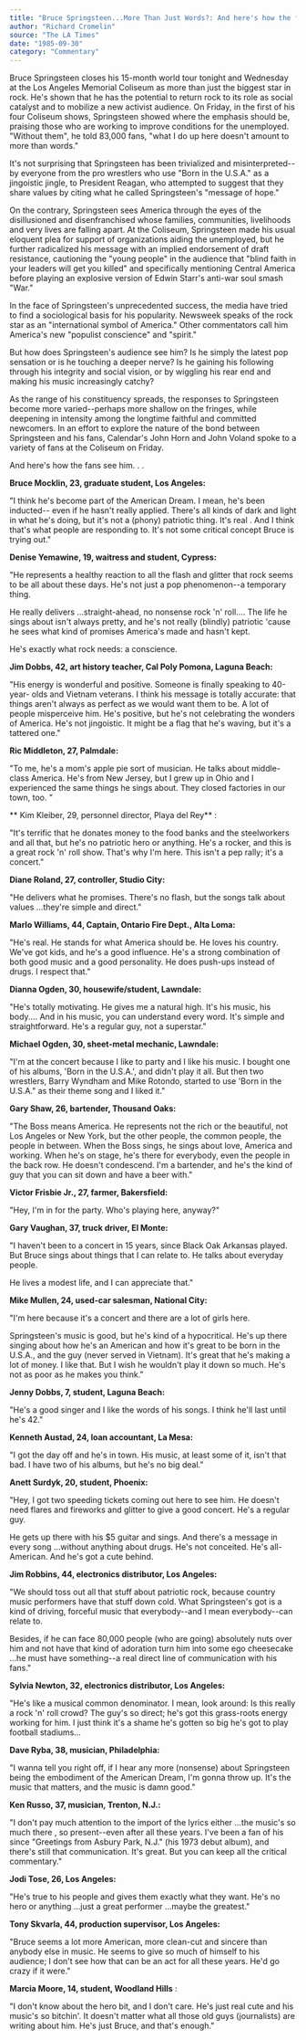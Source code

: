 ```yaml
---
title: "Bruce Springsteen...More Than Just Words?: And here's how the fans see him..."
author: "Richard Cromelin"
source: "The LA Times"
date: "1985-09-30"
category: "Commentary"
---
```


Bruce Springsteen closes his 15-month world tour tonight and Wednesday at the Los Angeles Memorial Coliseum as more than just the biggest star in rock. He's shown that he has the potential to return rock to its role as social catalyst and to mobilize a new activist audience. On Friday, in the first of his four Coliseum shows, Springsteen showed where the emphasis should be, praising those who are working to improve conditions for the unemployed. "Without them", he told 83,000 fans, "what I do up here doesn't amount to more than words."

It's not surprising that Springsteen has been trivialized and misinterpreted-- by everyone from the pro wrestlers who use "Born in the U.S.A." as a jingoistic jingle, to President Reagan, who attempted to suggest that they share values by citing what he called Springsteen's "message of hope."

On the contrary, Springsteen sees America through the eyes of the disillusioned and disenfranchised whose families, communities, livelihoods and very lives are falling apart. At the Coliseum, Springsteen made his usual eloquent plea for support of organizations aiding the unemployed, but he further radicalized his message with an implied endorsement of draft resistance, cautioning the "young people" in the audience that "blind faith in your leaders will get you killed" and specifically mentioning Central America before playing an explosive version of Edwin Starr's anti-war soul smash "War."

In the face of Springsteen's unprecedented success, the media have tried to find a sociological basis for his popularity. Newsweek speaks of the rock star as an "international symbol of America." Other commentators call him America's new "populist conscience" and "spirit."

But how does Springsteen's audience see him? Is he simply the latest pop sensation or is he touching a deeper nerve? Is he gaining his following through his integrity and social vision, or by wiggling his rear end and making his music increasingly catchy?

As the range of his constituency spreads, the responses to Springsteen become more varied--perhaps more shallow on the fringes, while deepening in intensity among the longtime faithful and committed newcomers. In an effort to explore the nature of the bond between Springsteen and his fans, Calendar's John Horn and John Voland spoke to a variety of fans at the Coliseum on Friday.

And here's how the fans see him. . .

**Bruce Mocklin, 23, graduate student, Los Angeles:**

"I think he's become part of the American Dream. I mean, he's been inducted-- even if he hasn't really applied. There's all kinds of dark and light in what he's doing, but it's not a (phony) patriotic thing. It's real . And I think that's what people are responding to. It's not some critical concept Bruce is trying out."

**Denise Yemawine, 19, waitress and student, Cypress:**

"He represents a healthy reaction to all the flash and glitter that rock seems to be all about these days. He's not just a pop phenomenon--a temporary thing.

He really delivers ...straight-ahead, no nonsense rock 'n' roll.... The life he sings about isn't always pretty, and he's not really (blindly) patriotic 'cause he sees what kind of promises America's made and hasn't kept.

He's exactly what rock needs: a conscience.

**Jim Dobbs, 42, art history teacher, Cal Poly Pomona, Laguna Beach:**

"His energy is wonderful and positive. Someone is finally speaking to 40-year- olds and Vietnam veterans. I think his message is totally accurate: that things aren't always as perfect as we would want them to be. A lot of people misperceive him. He's positive, but he's not celebrating the wonders of America. He's not jingoistic. It might be a flag that he's waving, but it's a tattered one."

**Ric Middleton, 27, Palmdale:**

"To me, he's a mom's apple pie sort of musician. He talks about middle-class America. He's from New Jersey, but I grew up in Ohio and I experienced the same things he sings about. They closed factories in our town, too. "

** Kim Kleiber, 29, personnel director, Playa del Rey** :

"It's terrific that he donates money to the food banks and the steelworkers and all that, but he's no patriotic hero or anything. He's a rocker, and this is a great rock 'n' roll show. That's why I'm here. This isn't a pep rally; it's a concert."

**Diane Roland, 27, controller, Studio City:**

"He delivers what he promises. There's no flash, but the songs talk about values ...they're simple and direct."

**Marlo Williams, 44, Captain, Ontario Fire Dept., Alta Loma:**

"He's real. He stands for what America should be. He loves his country. We've got kids, and he's a good influence. He's a strong combination of both good music and a good personality. He does push-ups instead of drugs. I respect that."

**Dianna Ogden, 30, housewife/student, Lawndale:**

"He's totally motivating. He gives me a natural high. It's his music, his body.... And in his music, you can understand every word. It's simple and straightforward. He's a regular guy, not a superstar."

**Michael Ogden, 30, sheet-metal mechanic, Lawndale:**

"I'm at the concert because I like to party and I like his music. I bought one of his albums, 'Born in the U.S.A.', and didn't play it all. But then two wrestlers, Barry Wyndham and Mike Rotondo, started to use 'Born in the U.S.A." as their theme song and I liked it."

**Gary Shaw, 26, bartender, Thousand Oaks:**

"The Boss means America. He represents not the rich or the beautiful, not Los Angeles or New York, but the other people, the common people, the people in between. When the Boss sings, he sings about love, America and working. When he's on stage, he's there for everybody, even the people in the back row. He doesn't condescend. I'm a bartender, and he's the kind of guy that you can sit down and have a beer with."

**Victor Frisbie Jr., 27, farmer, Bakersfield:**

"Hey, I'm in for the party. Who's playing here, anyway?"

**Gary Vaughan, 37, truck driver, El Monte:**

"I haven't been to a concert in 15 years, since Black Oak Arkansas played. But Bruce sings about things that I can relate to. He talks about everyday people.

He lives a modest life, and I can appreciate that."

**Mike Mullen, 24, used-car salesman, National City:**

"I'm here because it's a concert and there are a lot of girls here.

Springsteen's music is good, but he's kind of a hypocritical. He's up there singing about how he's an American and how it's great to be born in the U.S.A., and the guy (never served in Vietnam). It's great that he's making a lot of money. I like that. But I wish he wouldn't play it down so much. He's not as poor as he makes you think."

**Jenny Dobbs, 7, student, Laguna Beach:**

"He's a good singer and I like the words of his songs. I think he'll last until he's 42."

**Kenneth Austad, 24, loan accountant, La Mesa:**

"I got the day off and he's in town. His music, at least some of it, isn't that bad. I have two of his albums, but he's no big deal."

**Anett Surdyk, 20, student, Phoenix:**

"Hey, I got two speeding tickets coming out here to see him. He doesn't need flares and fireworks and glitter to give a good concert. He's a regular guy.

He gets up there with his $5 guitar and sings. And there's a message in every song ...without anything about drugs. He's not conceited. He's all- American. And he's got a cute behind.

**Jim Robbins, 44, electronics distributor, Los Angeles:**

"We should toss out all that stuff about patriotic rock, because country music performers have that stuff down cold. What Springsteen's got is a kind of driving, forceful music that everybody--and I mean everybody--can relate to.

Besides, if he can face 80,000 people (who are going) absolutely nuts over him and not have that kind of adoration turn him into some ego cheesecake ...he must have something--a real direct line of communication with his fans."

**Sylvia Newton, 32, electronics distributor, Los Angeles:**

"He's like a musical common denominator. I mean, look around: Is this really a rock 'n' roll crowd? The guy's so direct; he's got this grass-roots energy working for him. I just think it's a shame he's gotten so big he's got to play football stadiums...

**Dave Ryba, 38, musician, Philadelphia:**

"I wanna tell you right off, if I hear any more (nonsense) about Springsteen being the embodiment of the American Dream, I'm gonna throw up. It's the music that matters, and the music is damn good."

**Ken Russo, 37, musician, Trenton, N.J.:**

"I don't pay much attention to the import of the lyrics either ...the music's so much there , so present--even after all these years. I've been a fan of his since "Greetings from Asbury Park, N.J." (his 1973 debut album), and there's still that communication. It's great. But you can keep all the critical commentary."

**Jodi Tose, 26, Los Angeles:**

"He's true to his people and gives them exactly what they want. He's no hero or anything ...just a great performer ...maybe the greatest."

**Tony Skvarla, 44, production supervisor, Los Angeles:**

"Bruce seems a lot more American, more clean-cut and sincere than anybody else in music. He seems to give so much of himself to his audience; I don't see how that can be an act for all these years. He'd go crazy if it were."

**Marcia Moore, 14, student, Woodland Hills** :

"I don't know about the hero bit, and I don't care. He's just real cute and his music's so bitchin'. It doesn't matter what all those old guys (journalists) are writing about him. He's just Bruce, and that's enough."